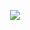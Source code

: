 <p align="center">
  <img src="https://discord.c99.nl/widget/theme-4/838150992310435851.png" />
</p>
